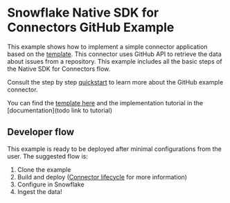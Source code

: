 # Snowflake Native SDK for Connectors GitHub Example

This example shows how to implement a simple connector application based on the [template](../../templates). This connector
uses GitHub API to retrieve the data about issues from a repository. This example includes all the basic steps of the Native SDK for Connectors flow.

Consult the step by step [quickstart](https://quickstarts.snowflake.com/guide/connectors_native_sdk_java_example) to learn more about the GitHub example connector.

You can find the [template here](../../templates) and the implementation tutorial in the [documentation](todo link to tutorial)

## Developer flow

This example is ready to be deployed after minimal configurations from the user. The suggested flow is:

1. Clone the example
2. Build and deploy ([Connector lifecycle](CONNECTOR_LIFECYCLE.md) for more information)
3. Configure in Snowflake
4. Ingest the data!
